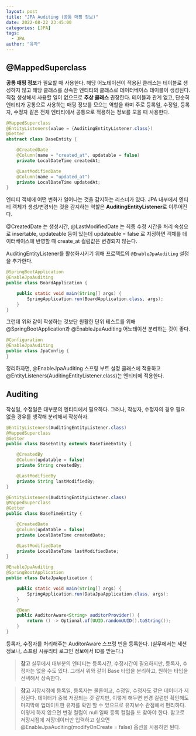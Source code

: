 ```yaml
---
layout: post
title: "JPA Auditing (공통 매핑 정보)"
date: 2022-08-22 23:45:00
categories: [JPA]
tags:
  - JPA
author: "유자"
---
```


## @MappedSuperclass

**공통 매핑 정보**가 필요할 때 사용한다. 해당 어노테이션이 적용된 클래스는 테이블로 생성하지 않고 해당 클래스를 상속한 엔티티의 클래스로 데이터베이스 테이블이 생성된다. 직접 생성해서 사용할 일이 없으므로 **추상 클래스** 권장한다.  테이블과 관계 없고, 단순히 엔티티가 공통으로 사용하는 매핑 정보를 모으는 역할을 하며 주로 등록일, 수정일, 등록자, 수정자 같은 전체 엔티티에서 공통으로 적용하는 정보를 모을 때 사용한다.

```java
@MappedSuperclass
@EntityListeners(value = {AuditingEntityListener.class})
@Getter
abstract class BaseEntity {

    @CreatedDate
    @Column(name = "created_at", updatable = false)
    private LocalDateTime createdAt;

    @LastModifiedDate
    @Column(name = "updated_at")
    private LocalDateTime updatedAt;
}
```

엔티티 객체에 어떤 변화가 일어나는 것을 감지하는 리스너가 있다. JPA 내부에서 엔티티 객체가 생성/변경되는 것을 감지하는 역할은 **AuditingEntityListener**로 이루어진다.

@CreatedDate 는 생성시간, @LastModifiedDate 는 최종 수정 시간을 처리 속성으로 insertable, updateable 등이 있는데 updateable = false 로 지정하면 객체를 데이터베이스에 반영할 때 create_at 컬럼값은 변경되지 않는다.

AuditingEntityListener를 활성화시키기 위해 프로젝트의 `@EnableJpaAuditing` 설정을 추가한다.

```java
@SpringBootApplication
@EnableJpaAuditing
public class BoardApplication {

    public static void main(String[] args) {
        SpringApplication.run(BoardApplication.class, args);
    }
}
```

그런데 위와 같이 작성하는 것보단 원활한 단위 테스트를 위해 @SpringBootApplication과 @EnableJpaAuditing 어노테이션 분리하는 것이 좋다.

```java
@Configuration
@EnableJpaAuditing
public class JpaConfig {
}
```


정리하자면, @EnableJpaAuditing 스프링 부트 설정 클래스에 적용하고 @EntityListeners(AuditingEntityListener.class)는 엔티티에 적용한다.

## Auditing

작성일, 수정일은 대부분의 엔티티에서 필요하다. 그러나, 작성자, 수정자의 경우 필요 없을 경우를 생각해 분리해서 작성하자.

```java
@EntityListeners(AuditingEntityListener.class)
@MappedSuperclass
@Getter
public class BaseEntity extends BaseTimeEntity {

    @CreatedBy
    @Column(updatable = false)
    private String createdBy;

    @LastModifiedBy
    private String lastModifiedBy;
}
```

```java
@EntityListeners(AuditingEntityListener.class)
@MappedSuperclass
@Getter
public class BaseTimeEntity {

    @CreatedDate
    @Column(updatable = false)
    private LocalDateTime createdDate;

    @LastModifiedDate
    private LocalDateTime lastModifiedDate;
}
```

```java
@EnableJpaAuditing
@SpringBootApplication
public class DataJpaApplication {

	public static void main(String[] args) {
		SpringApplication.run(DataJpaApplication.class, args);
	}

	@Bean
	public AuditorAware<String> auditorProvider() {
		return () -> Optional.of(UUID.randomUUID().toString());
	}
}
```

등록자, 수정자를 처리해주는 AuditorAware 스프링 빈을 등록한다. (실무에서는 세션 정보나, 스프링 시큐리티 로그인 정보에서 ID를 받는다.)

> **참고**
실무에서 대부분의 엔티티는 등록시간, 수정시간이 필요하지만, 등록자, 수정자는 없을 수도 있다. 그래서 위와 같이 Base 타입을 분리하고, 원하는 타입을 선택해서 상속한다.
> 

> **참고**
저장시점에 등록일, 등록자는 물론이고, 수정일, 수정자도 같은 데이터가 저장된다. 데이터가 중복 저장되는 것 같지만, 이렇게 해두면 변경 컬럼만 확인해도 마지막에 업데이트한 유저를 확인 할 수 있으므로 유지보수 관점에서 편리하다. 이렇게 하지 않으면 변경 컬럼이 null 일때 등록 컬럼을 또 찾아야 한다. 참고로 저장시점에 저장데이터만 입력하고 싶으면 @EnableJpaAuditing(modifyOnCreate = false) 옵션을 사용하면 된다.
>